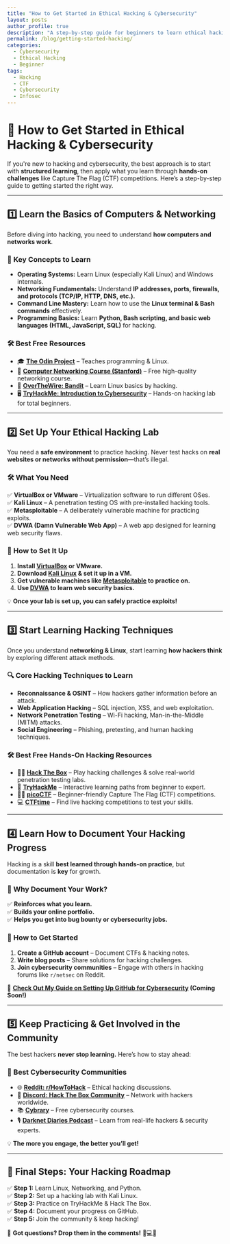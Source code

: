 ```yaml
---
title: "How to Get Started in Ethical Hacking & Cybersecurity"
layout: posts
author_profile: true
description: "A step-by-step guide for beginners to learn ethical hacking, set up a cyber lab, and start solving CTF challenges."
permalink: /blog/getting-started-hacking/
categories:
  - Cybersecurity
  - Ethical Hacking
  - Beginner
tags:
  - Hacking
  - CTF
  - Cybersecurity
  - Infosec
---
```


# 🚀 **How to Get Started in Ethical Hacking & Cybersecurity**

If you're new to hacking and cybersecurity, the best approach is to start with **structured learning**, then apply what you learn through **hands-on challenges** like Capture The Flag (CTF) competitions. Here’s a step-by-step guide to getting started the right way.

---

## **1️⃣ Learn the Basics of Computers & Networking**
Before diving into hacking, you need to understand **how computers and networks work**.

### **📌 Key Concepts to Learn**
- **Operating Systems:** Learn Linux (especially Kali Linux) and Windows internals.
- **Networking Fundamentals:** Understand **IP addresses, ports, firewalls, and protocols (TCP/IP, HTTP, DNS, etc.).**
- **Command Line Mastery:** Learn how to use the **Linux terminal & Bash commands** effectively.
- **Programming Basics:** Learn **Python, Bash scripting, and basic web languages (HTML, JavaScript, SQL)** for hacking.

### **🛠 Best Free Resources**
- 🎓 **[The Odin Project](https://www.theodinproject.com/)** – Teaches programming & Linux.
- 📖 **[Computer Networking Course (Stanford)](https://cs144.github.io/)** – Free high-quality networking course.
- 🐧 **[OverTheWire: Bandit](https://overthewire.org/wargames/bandit/)** – Learn Linux basics by hacking.
- 🖥️ **[TryHackMe: Introduction to Cybersecurity](https://tryhackme.com/room/introtoinfosec)** – Hands-on hacking lab for total beginners.

---

## **2️⃣ Set Up Your Ethical Hacking Lab**
You need a **safe environment** to practice hacking. Never test hacks on **real websites or networks without permission**—that’s illegal.

### **🛠 What You Need**
✅ **VirtualBox or VMware** – Virtualization software to run different OSes.  
✅ **Kali Linux** – A penetration testing OS with pre-installed hacking tools.  
✅ **Metasploitable** – A deliberately vulnerable machine for practicing exploits.  
✅ **DVWA (Damn Vulnerable Web App)** – A web app designed for learning web security flaws.

### **📌 How to Set It Up**
1. **Install [VirtualBox](https://www.virtualbox.org/) or VMware.**
2. **Download [Kali Linux](https://www.kali.org/get-kali/#kali-platforms) & set it up in a VM.**
3. **Get vulnerable machines like [Metasploitable](https://sourceforge.net/projects/metasploitable/) to practice on.**
4. **Use [DVWA](http://dvwa.co.uk/) to learn web security basics.**

💡 **Once your lab is set up, you can safely practice exploits!**

---

## **3️⃣ Start Learning Hacking Techniques**
Once you understand **networking & Linux**, start learning **how hackers think** by exploring different attack methods.

### **🔍 Core Hacking Techniques to Learn**
- **Reconnaissance & OSINT** – How hackers gather information before an attack.
- **Web Application Hacking** – SQL injection, XSS, and web exploitation.
- **Network Penetration Testing** – Wi-Fi hacking, Man-in-the-Middle (MITM) attacks.
- **Social Engineering** – Phishing, pretexting, and human hacking techniques.

### **🛠 Best Free Hands-On Hacking Resources**
- 🕵️‍♂️ **[Hack The Box](https://www.hackthebox.com/)** – Play hacking challenges & solve real-world penetration testing labs.
- 🎯 **[TryHackMe](https://tryhackme.com/)** – Interactive learning paths from beginner to expert.
- 🏴‍☠️ **[picoCTF](https://picoctf.org/)** – Beginner-friendly Capture The Flag (CTF) competitions.
- 💻 **[CTFtime](https://ctftime.org/)** – Find live hacking competitions to test your skills.

---

## **4️⃣ Learn How to Document Your Hacking Progress**
Hacking is a skill **best learned through hands-on practice**, but documentation is **key** for growth.

### **🔹 Why Document Your Work?**
✅ **Reinforces what you learn.**  
✅ **Builds your online portfolio.**  
✅ **Helps you get into bug bounty or cybersecurity jobs.**

### **📌 How to Get Started**
1. **Create a GitHub account** – Document CTFs & hacking notes.
2. **Write blog posts** – Share solutions for hacking challenges.
3. **Join cybersecurity communities** – Engage with others in hacking forums like `r/netsec` on Reddit.

🔗 **[Check Out My Guide on Setting Up GitHub for Cybersecurity](https://github.com/) (Coming Soon!)**

---

## **5️⃣ Keep Practicing & Get Involved in the Community**
The best hackers **never stop learning.** Here’s how to stay ahead:  

### **📌 Best Cybersecurity Communities**
- 🌐 **[Reddit: r/HowToHack](https://www.reddit.com/r/howtohack/)** – Ethical hacking discussions.
- 💬 **[Discord: Hack The Box Community](https://discord.gg/hackthebox)** – Network with hackers worldwide.
- 📚 **[Cybrary](https://www.cybrary.it/)** – Free cybersecurity courses.
- 🎙️ **[Darknet Diaries Podcast](https://darknetdiaries.com/)** – Learn from real-life hackers & security experts.

💡 **The more you engage, the better you’ll get!**

---

## **🚀 Final Steps: Your Hacking Roadmap**
✅ **Step 1:** Learn Linux, Networking, and Python.  
✅ **Step 2:** Set up a hacking lab with Kali Linux.  
✅ **Step 3:** Practice on TryHackMe & Hack The Box.  
✅ **Step 4:** Document your progress on GitHub.  
✅ **Step 5:** Join the community & keep hacking!  

💬 **Got questions? Drop them in the comments!** 🚀💻🔥

